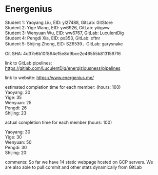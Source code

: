 # Energenius

Student 1: Yaoyang Liu, EID: yl27488, GitLab: GitStore<br/>
Student 2: Yige Wang, EID: yw6926, GitLab: yiiigww<br/>
Student 3: Wenyuan Wu, EID: ww6767, GitLab: LuculentDig<br/>
Student 4: Pengdi Xia, EID: px353, GitLab: xftnr<br/>
Student 5: Shijing Zhong, EID: SZ6539，GitLab: garysnake<br/>

Git SHA: 4d37e6b10f894e15e8d9bce2e46555b8131597f6

link to GitLab pipelines: https://gitlab.com/LuculentDig/energiziousness/pipelines

link to website: https://www.energenius.me/

estimated completion time for each member: (hours: 100)<br/>
Yaoyang: 30<br/>
Yige: 35<br/>
Wenyuan: 25<br/>
Pengdi: 26<br/>
Shijing: 23<br/>

actual completion time for each member (hours: 100)<br/>

Yaoyang: 30<br/>
Yige: 30<br/>
Wenyuan: 50<br/>
Pengdi: 30<br/>
Shijing: 20<br/>

comments: So far we have 14 static webpage hosted on GCP servers. We are also able to pull commit and other stats dynamically from GitLab
